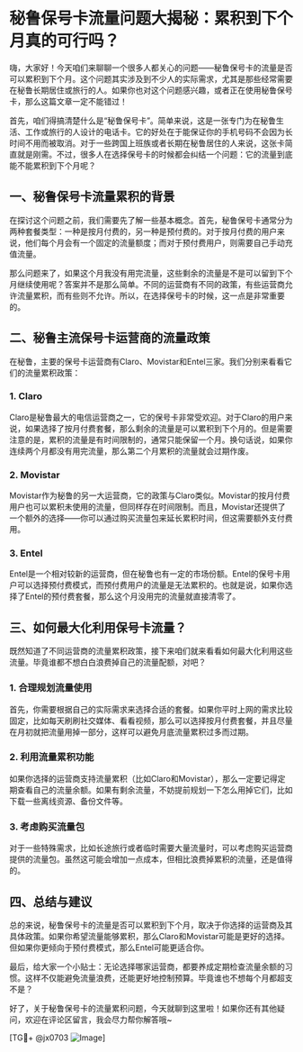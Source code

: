 # 秘鲁保号卡流量问题大揭秘：累积到下个月真的可行吗？

嗨，大家好！今天咱们来聊聊一个很多人都关心的问题——秘鲁保号卡的流量是否可以累积到下个月。这个问题其实涉及到不少人的实际需求，尤其是那些经常需要在秘鲁长期居住或旅行的人。如果你也对这个问题感兴趣，或者正在使用秘鲁保号卡，那么这篇文章一定不能错过！

首先，咱们得搞清楚什么是“秘鲁保号卡”。简单来说，这是一张专门为在秘鲁生活、工作或旅行的人设计的电话卡。它的好处在于能保证你的手机号码不会因为长时间不用而被取消。对于一些跨国上班族或者长期在秘鲁居住的人来说，这张卡简直就是刚需。不过，很多人在选择保号卡的时候都会纠结一个问题：它的流量到底能不能累积到下个月呢？

## 一、秘鲁保号卡流量累积的背景

在探讨这个问题之前，我们需要先了解一些基本概念。首先，秘鲁保号卡通常分为两种套餐类型：一种是按月付费的，另一种是预付费的。对于按月付费的用户来说，他们每个月会有一个固定的流量额度；而对于预付费用户，则需要自己手动充值流量。

那么问题来了，如果这个月我没有用完流量，这些剩余的流量是不是可以留到下个月继续使用呢？答案并不是那么简单。不同的运营商有不同的政策，有些运营商允许流量累积，而有些则不允许。所以，在选择保号卡的时候，这一点是非常重要的。

## 二、秘鲁主流保号卡运营商的流量政策

在秘鲁，主要的保号卡运营商有Claro、Movistar和Entel三家。我们分别来看看它们的流量累积政策：

### 1. Claro
Claro是秘鲁最大的电信运营商之一，它的保号卡非常受欢迎。对于Claro的用户来说，如果选择了按月付费套餐，那么剩余的流量是可以累积到下个月的。但是需要注意的是，累积的流量是有时间限制的，通常只能保留一个月。换句话说，如果你连续两个月都没有用完流量，那么第二个月累积的流量就会过期作废。

### 2. Movistar
Movistar作为秘鲁的另一大运营商，它的政策与Claro类似。Movistar的按月付费用户也可以累积未使用的流量，但同样存在时间限制。而且，Movistar还提供了一个额外的选择——你可以通过购买流量包来延长累积时间，但这需要额外支付费用。

### 3. Entel
Entel是一个相对较新的运营商，但在秘鲁也有一定的市场份额。Entel的保号卡用户可以选择预付费模式，而预付费用户的流量是无法累积的。也就是说，如果你选择了Entel的预付费套餐，那么这个月没用完的流量就直接清零了。

## 三、如何最大化利用保号卡流量？

既然知道了不同运营商的流量累积政策，接下来咱们就来看看如何最大化利用这些流量。毕竟谁都不想白白浪费掉自己的流量配额，对吧？

### 1. 合理规划流量使用
首先，你需要根据自己的实际需求来选择合适的套餐。如果你平时上网的需求比较固定，比如每天刷刷社交媒体、看看视频，那么可以选择按月付费套餐，并且尽量在月初就把流量用掉一部分，这样可以避免月底流量累积过多而过期。

### 2. 利用流量累积功能
如果你选择的运营商支持流量累积（比如Claro和Movistar），那么一定要记得定期查看自己的流量余额。如果有剩余流量，不妨提前规划一下怎么用掉它们，比如下载一些离线资源、备份文件等。

### 3. 考虑购买流量包
对于一些特殊需求，比如长途旅行或者临时需要大量流量时，可以考虑购买运营商提供的流量包。虽然这可能会增加一点成本，但相比浪费掉累积的流量，还是值得的。

## 四、总结与建议

总的来说，秘鲁保号卡的流量是否可以累积到下个月，取决于你选择的运营商及其具体政策。如果你希望流量能够累积，那么Claro和Movistar可能是更好的选择。但如果你更倾向于预付费模式，那么Entel可能更适合你。

最后，给大家一个小贴士：无论选择哪家运营商，都要养成定期检查流量余额的习惯。这样不仅能避免流量浪费，还能更好地控制预算。毕竟谁也不想每个月都超支不是？

好了，关于秘鲁保号卡的流量累积问题，今天就聊到这里啦！如果你还有其他疑问，欢迎在评论区留言，我会尽力帮你解答哦~

[TG💪+ @jx0703 ![Image](https://github.com/user-attachments/assets/dbca1d08-cadb-493c-b0ec-ad6f7a83f270)]